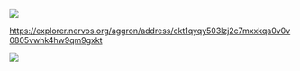 
![](https://github.com/jcervante/CBKTASKs/edit/main/TASK01/img1.png)

https://explorer.nervos.org/aggron/address/ckt1qyqy503lzj2c7mxxkqa0v0v0805vwhk4hw9qm9gxkt

![](https://github.com/jcervante/CBKTASKs/edit/main/TASK01/img2.png)


